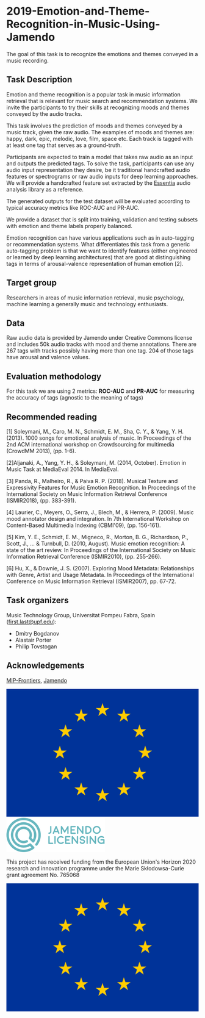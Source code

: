 # 2019-Emotion-and-Theme-Recognition-in-Music-Using-Jamendo
The goal of this task is to recognize the emotions and themes conveyed in a music recording.

## Task Description

Emotion and theme recognition is a popular task in music information retrieval that is relevant for music search and recommendation systems. We invite the participants to try their skills at recognizing moods and themes conveyed by the audio tracks.

This task involves the prediction of moods and themes conveyed by a music track, given the raw audio. The examples of moods and themes are: happy, dark, epic, melodic, love, film, space etc. Each track is tagged with at least one tag that serves as a ground-truth.

Participants are expected to train a model that takes raw audio as an input and outputs the predicted tags. To solve the task, participants can use any audio input representation they desire, be it traditional handcrafted audio features or spectrograms or raw audio inputs for deep learning approaches. We will provide a handcrafted feature set extracted by the [Essentia](https://essentia.upf.edu/documentation/) audio analysis library as a reference.

The generated outputs for the test dataset will be evaluated according to typical accuracy metrics like ROC-AUC and PR-AUC.

We provide a dataset that is split into training, validation and testing subsets with emotion and theme labels properly balanced.

Emotion recognition can have various applications such as in auto-tagging or recommendation systems. What differentiates this task from a generic auto-tagging problem is that we want to identify features (either engineered or learned by deep learning architectures) that are good at distinguishing tags in terms of arousal-valence representation of human emotion [2].

## Target group

Researchers in areas of music information retrieval, music psychology, machine learning a generally music and technology enthusiasts.

## Data

Raw audio data is provided by Jamendo under Creative Commons license and includes 50k audio tracks with mood and theme annotations. There are 267 tags with tracks possibly having more than one tag. 204 of those tags have arousal and valence values.

## Evaluation methodology

For this task we are using 2 metrics: **ROC-AUC** and **PR-AUC** for measuring the accuracy of tags (agnostic to the meaning of tags)

## Recommended reading

[1] Soleymani, M., Caro, M. N., Schmidt, E. M., Sha, C. Y., & Yang, Y. H. (2013). 1000 songs for emotional analysis of music. In Proceedings of the 2nd ACM international workshop on Crowdsourcing for multimedia (CrowdMM 2013), (pp. 1-6).

[2]Aljanaki, A., Yang, Y. H., & Soleymani, M. (2014, October). Emotion in Music Task at MediaEval 2014. In MediaEval.

[3] Panda, R., Malheiro, R., & Paiva R. P. (2018). Musical Texture and Expressivity Features for Music Emotion Recognition. In Proceedings of the International Society on Music Information Retrieval Conference (ISMIR2018), (pp. 383-391).

[4] Laurier, C., Meyers, O., Serra, J., Blech, M., & Herrera, P. (2009). Music mood annotator design and integration. In 7th International Workshop on Content-Based Multimedia Indexing (CBMI'09), (pp. 156-161).

[5] Kim, Y. E., Schmidt, E. M., Migneco, R., Morton, B. G., Richardson, P., Scott, J., ... & Turnbull, D. (2010, August). Music emotion recognition: A state of the art review. In Proceedings of the International Society on Music Information Retrieval Conference (ISMIR2010), (pp. 255-266).

[6] Hu, X., & Downie, J. S. (2007). Exploring Mood Metadata: Relationships with Genre, Artist and Usage Metadata. In Proceedings of the International Conference on Music Information Retrieval (ISMIR2007), pp. 67-72.

## Task organizers

Music Technology Group, Universitat Pompeu Fabra, Spain (first.last@upf.edu):

- Dmitry Bogdanov
- Alastair Porter
- Philip Tovstogan

## Acknowledgements

[MIP-Frontiers](https://mip-frontiers.eu/), [Jamendo](https://www.jamendo.com/)

![MIP-Frontiers](img/eu.svg) ![Jamendo](img/jamendo-licensing.svg)

This project has received funding from the European Union's Horizon 2020 research and innovation programme under the Marie Skłodowsa-Curie grant agreement No. 765068

![European Union](img/eu.svg)